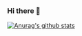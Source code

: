 ### Hi there 👋


[![Anurag's github stats](https://github-readme-stats.vercel.app/api?username=fabio-morais)](https://github.com/anuraghazra/github-readme-stats)


<!--
**Fabio-Morais/fabio-morais** is a ✨ _special_ ✨ repository because its `README.md` (this file) appears on your GitHub profile.

Here are some ideas to get you started:

- 🔭 I’m currently working on ...
- 🌱 I’m currently learning ...
- 👯 I’m looking to collaborate on ...
- 🤔 I’m looking for help with ...
- 💬 Ask me about ...
- 📫 How to reach me: ...
- 😄 Pronouns: ...
- ⚡ Fun fact: ...
-->

